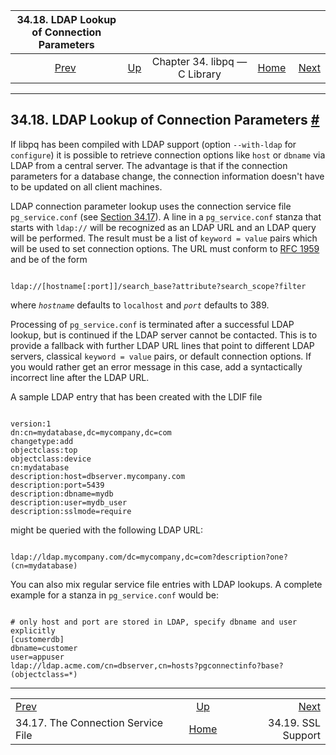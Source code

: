 

|             34.18. LDAP Lookup of Connection Parameters            |                                                  |                               |                                                       |                                              |
| :----------------------------------------------------------------: | :----------------------------------------------- | :---------------------------: | ----------------------------------------------------: | -------------------------------------------: |
| [Prev](libpq-pgservice.html "34.17. The Connection Service File")  | [Up](libpq.html "Chapter 34. libpq — C Library") | Chapter 34. libpq — C Library | [Home](index.html "PostgreSQL 17devel Documentation") |  [Next](libpq-ssl.html "34.19. SSL Support") |

***

## 34.18. LDAP Lookup of Connection Parameters [#](#LIBPQ-LDAP)

If libpq has been compiled with LDAP support (option `--with-ldap` for `configure`) it is possible to retrieve connection options like `host` or `dbname` via LDAP from a central server. The advantage is that if the connection parameters for a database change, the connection information doesn't have to be updated on all client machines.

LDAP connection parameter lookup uses the connection service file `pg_service.conf` (see [Section 34.17](libpq-pgservice.html "34.17. The Connection Service File")). A line in a `pg_service.conf` stanza that starts with `ldap://` will be recognized as an LDAP URL and an LDAP query will be performed. The result must be a list of `keyword = value` pairs which will be used to set connection options. The URL must conform to [RFC 1959](https://tools.ietf.org/html/rfc1959) and be of the form

```

ldap://[hostname[:port]]/search_base?attribute?search_scope?filter
```

where *`hostname`* defaults to `localhost` and *`port`* defaults to 389.

Processing of `pg_service.conf` is terminated after a successful LDAP lookup, but is continued if the LDAP server cannot be contacted. This is to provide a fallback with further LDAP URL lines that point to different LDAP servers, classical `keyword = value` pairs, or default connection options. If you would rather get an error message in this case, add a syntactically incorrect line after the LDAP URL.

A sample LDAP entry that has been created with the LDIF file

```

version:1
dn:cn=mydatabase,dc=mycompany,dc=com
changetype:add
objectclass:top
objectclass:device
cn:mydatabase
description:host=dbserver.mycompany.com
description:port=5439
description:dbname=mydb
description:user=mydb_user
description:sslmode=require
```

might be queried with the following LDAP URL:

```

ldap://ldap.mycompany.com/dc=mycompany,dc=com?description?one?(cn=mydatabase)
```

You can also mix regular service file entries with LDAP lookups. A complete example for a stanza in `pg_service.conf` would be:

```

# only host and port are stored in LDAP, specify dbname and user explicitly
[customerdb]
dbname=customer
user=appuser
ldap://ldap.acme.com/cn=dbserver,cn=hosts?pgconnectinfo?base?(objectclass=*)
```

***

|                                                                    |                                                       |                                              |
| :----------------------------------------------------------------- | :---------------------------------------------------: | -------------------------------------------: |
| [Prev](libpq-pgservice.html "34.17. The Connection Service File")  |    [Up](libpq.html "Chapter 34. libpq — C Library")   |  [Next](libpq-ssl.html "34.19. SSL Support") |
| 34.17. The Connection Service File                                 | [Home](index.html "PostgreSQL 17devel Documentation") |                           34.19. SSL Support |
